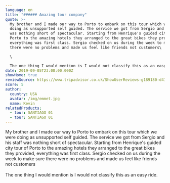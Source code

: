 ```yaml
---
language: en
title: "###### Amazing tour company"
quote: >-
  My brother and I made our way to Porto to embark on this tour which we were
  doing as unsupported self guided. The service we got from Sergio and his staff
  was nothing short of spectacular. Starting from Henrique's guided city tour of
  Porto to the amazing hotels they arranged to the great bikes they provided,
  everything was first class. Sergio checked on us during the week to make sure
  there were no problems and made us feel like friends not customers\

  \

  The one thing I would mention is I would not classify this as an easy ride.
date: 2019-09-05T23:00:00.000Z
showHome: true
reviewSource: https://www.tripadvisor.co.uk/ShowUserReviews-g189180-d4105907-r707268011-Top_Bike_tours_Portugal-Porto_Porto_District_Northern_Portugal.html
score: 5
author:
  country: USA
  avatar: /img/emmet.jpg
  name: Kevin
relatedProducts:
  - tour: SANTIAGO 01
  - tour: SANTIAGO 01
---
```

My brother and I made our way to Porto to embark on this tour which we were doing as unsupported self guided. The service we got from Sergio and his staff was nothing short of spectacular. Starting from Henrique's guided city tour of Porto to the amazing hotels they arranged to the great bikes they provided, everything was first class. Sergio checked on us during the week to make sure there were no problems and made us feel like friends not customers\
\
The one thing I would mention is I would not classify this as an easy ride.